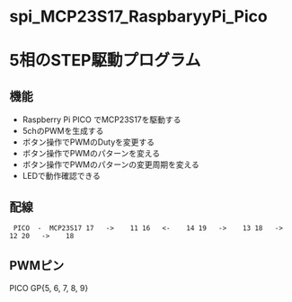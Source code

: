 ﻿# spi_MCP23S17_RaspbaryyPi_Pico

# 5相のSTEP駆動プログラム

## 機能
 - Raspberry Pi PICO でMCP23S17を駆動する
 - 5chのPWMを生成する
 - ボタン操作でPWMのDutyを変更する
 - ボタン操作でPWMのパターンを変える
 - ボタン操作でPWMのパターンの変更周期を変える
 - LEDで動作確認できる

## 配線
` 
PICO  -  MCP23S17
  17   ->    11
  16   <-    14
  19   ->    13
  18   ->    12
  20   ->    18
`

## PWMピン
  PICO GP{5, 6, 7, 8, 9}

